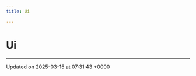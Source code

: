 ```yaml
---
title: Ui

---
```


# Ui








-------------------------------

Updated on 2025-03-15 at 07:31:43 +0000